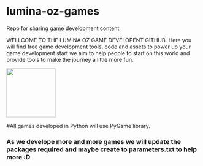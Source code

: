 # lumina-oz-games
Repo for sharing game development content

WELLCOME TO THE LUMINA OZ GAME DEVELOPENT GITHUB.
Here you will find free game development tools, code and assets to power up your game development start
we aim to help people to start on this world and provide tools to make the journey a little more fun.

<img src="repo\banner.png" width="128"/>


#All games developed in Python will use PyGame library. 
### As we develope more and more games we will update the packages required and maybe create to parameters.txt to help more :D 
